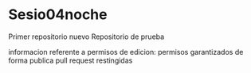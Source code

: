 # Sesio04noche
Primer repositorio nuevo 
Repositorio de prueba

informacion referente a permisos de edicion:
permisos garantizados de forma publica
pull request restingidas